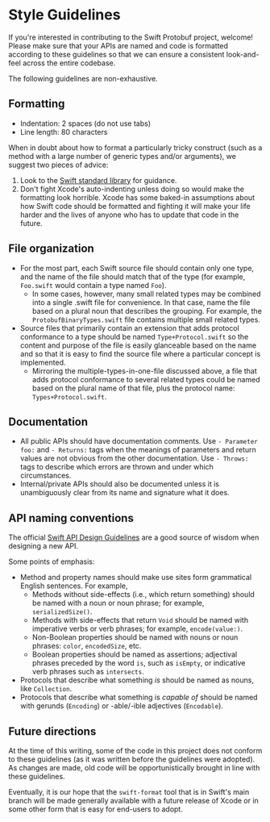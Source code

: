 # Style Guidelines

If you're interested in contributing to the Swift Protobuf project, welcome!
Please make sure that your APIs are named and code is formatted according to
these guidelines so that we can ensure a consistent look-and-feel across the
entire codebase.

The following guidelines are non-exhaustive.

## Formatting

* Indentation: 2 spaces (do not use tabs)
* Line length: 80 characters

When in doubt about how to format a particularly tricky construct (such as
a method with a large number of generic types and/or arguments), we suggest
two pieces of advice:

1. Look to the
   [Swift standard library](https://github.com/apple/swift/tree/main/stdlib/public/core)
   for guidance.
1. Don't fight Xcode's auto-indenting unless doing so would make the
   formatting look horrible. Xcode has some baked-in assumptions about how
   Swift code should be formatted and fighting it will make your life harder
   and the lives of anyone who has to update that code in the future.

## File organization

* For the most part, each Swift source file should contain only one type, and
  the name of the file should match that of the type (for example, `Foo.swift`
  would contain a type named `Foo`).
  * In some cases, however, many small related types may be combined into a
    single .swift file for convenience. In that case, name the file based on a
    plural noun that describes the grouping. For example, the
    `ProtobufBinaryTypes.swift` file contains multiple small related types.
* Source files that primarily contain an extension that adds protocol
  conformance to a type should be named `Type+Protocol.swift` so the content
  and purpose of the file is easily glanceable based on the name and so that it
  is easy to find the source file where a particular concept is implemented.
  * Mirroring the multiple-types-in-one-file discussed above, a file that adds
    protocol conformance to several related types could be named based on the
    plural name of that file, plus the protocol name: `Types+Protocol.swift`.

## Documentation

* All public APIs should have documentation comments. Use `- Parameter foo:`
  and `- Returns:` tags when the meanings of parameters and return values are
  not obvious from the other documentation. Use `- Throws:` tags to describe
  which errors are thrown and under which circumstances.
* Internal/private APIs should also be documented unless it is unambiguously
  clear from its name and signature what it does.

## API naming conventions

The official
[Swift API Design Guidelines](https://swift.org/documentation/api-design-guidelines/)
are a good source of wisdom when designing a new API.

Some points of emphasis:

* Method and property names should make use sites form grammatical English
  sentences. For example,
  * Methods without side-effects (i.e., which return something) should be named
    with a noun or noun phrase; for example, `serializedSize()`.
  * Methods with side-effects that return `Void` should be named with
    imperative verbs or verb phrases; for example, `encode(value:)`.
  * Non-Boolean properties should be named with nouns or noun phrases: `color`,
    `encodedSize`, etc.
  * Boolean properties should be named as assertions; adjectival phrases
    preceded by the word `is`, such as `isEmpty`, or indicative verb phrases
    such as `intersects`.
* Protocols that describe what something *is* should be named as nouns, like
  `Collection`.
* Protocols that describe what something is *capable of* should be named with
  gerunds (`Encoding`) or -able/-ible adjectives (`Encodable`).

## Future directions

At the time of this writing, some of the code in this project does not conform
to these guidelines (as it was written before the guidelines were adopted). As
changes are made, old code will be opportunistically brought in line with these
guidelines.

Eventually, it is our hope that the `swift-format` tool that is in Swift's
main branch will be made generally available with a future release of Xcode
or in some other form that is easy for end-users to adopt.
